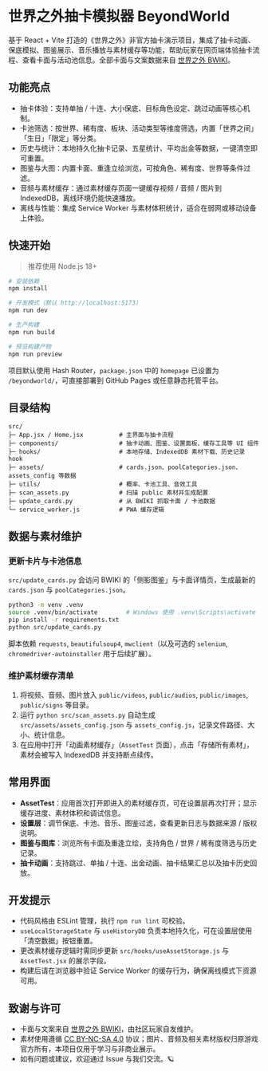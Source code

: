 # 世界之外抽卡模拟器 BeyondWorld

基于 React + Vite 打造的《世界之外》非官方抽卡演示项目，集成了抽卡动画、保底模拟、图鉴展示、音乐播放与素材缓存等功能，帮助玩家在网页端体验抽卡流程、查看卡面与活动池信息。全部卡面与文案数据来自 [世界之外 BWIKI](https://wiki.biligame.com/world/%E9%A6%96%E9%A1%B5)。

## 功能亮点

- 抽卡体验：支持单抽 / 十连、大小保底、目标角色设定、跳过动画等核心机制。
- 卡池筛选：按世界、稀有度、板块、活动类型等维度筛选，内置「世界之间」「生日」「限定」等分类。
- 历史与统计：本地持久化抽卡记录、五星统计、平均出金等数据，一键清空即可重置。
- 图鉴与大图：内置卡面、重逢立绘浏览，可按角色、稀有度、世界等条件过滤。
- 音频与素材缓存：通过素材缓存页面一键缓存视频 / 音频 / 图片到 IndexedDB，离线环境仍能快速播放。
- 离线与性能：集成 Service Worker 与素材体积统计，适合在弱网或移动设备上体验。

## 快速开始

> 推荐使用 Node.js 18+

```bash
# 安装依赖
npm install

# 开发模式（默认 http://localhost:5173）
npm run dev

# 生产构建
npm run build

# 预览构建产物
npm run preview
```

项目默认使用 Hash Router，`package.json` 中的 `homepage` 已设置为 `/beyondworld/`，可直接部署到 GitHub Pages 或任意静态托管平台。

## 目录结构

```
src/
├─ App.jsx / Home.jsx          # 主界面与抽卡流程
├─ components/                 # 抽卡动画、图鉴、设置面板、缓存工具等 UI 组件
├─ hooks/                      # 本地存储、IndexedDB 素材下载、历史记录 hook
├─ assets/                     # cards.json、poolCategories.json、assets_config 等数据
├─ utils/                      # 概率、卡池工具、音效工具
├─ scan_assets.py              # 扫描 public 素材并生成配置
├─ update_cards.py             # 从 BWIKI 抓取卡面 / 卡池数据
└─ service_worker.js           # PWA 缓存逻辑
```

## 数据与素材维护

### 更新卡片与卡池信息

`src/update_cards.py` 会访问 BWIKI 的「侧影图鉴」与卡面详情页，生成最新的 `cards.json` 与 `poolCategories.json`。

```bash
python3 -m venv .venv
source .venv/bin/activate        # Windows 使用 .venv\Scripts\activate
pip install -r requirements.txt
python src/update_cards.py
```

脚本依赖 `requests`, `beautifulsoup4`, `mwclient`（以及可选的 `selenium`, `chromedriver-autoinstaller` 用于后续扩展）。

### 维护素材缓存清单

1. 将视频、音频、图片放入 `public/videos`, `public/audios`, `public/images`, `public/signs` 等目录。
2. 运行 `python src/scan_assets.py` 自动生成 `src/assets/assets_config.json` 与 `assets_config.js`，记录文件路径、大小、统计信息。
3. 在应用中打开「动画素材缓存」（`AssetTest` 页面），点击「存储所有素材」，素材会被写入 IndexedDB 并支持断点续传。

## 常用界面

- **AssetTest**：应用首次打开即进入的素材缓存页，可在设置层再次打开；显示缓存进度、素材体积和调试信息。
- **设置层**：调节保底、卡池、音乐、图鉴过滤，查看更新日志与数据来源 / 版权说明。
- **图鉴与图库**：浏览所有卡面及重逢立绘，支持角色 / 世界 / 稀有度筛选与历史记录。
- **抽卡动画**：支持跳过、单抽 / 十连、出金动画、抽卡结果汇总以及抽卡历史回放。

## 开发提示

- 代码风格由 ESLint 管理，执行 `npm run lint` 可校验。
- `useLocalStorageState` 与 `useHistoryDB` 负责本地持久化，可在设置层使用「清空数据」按钮重置。
- 更改素材缓存逻辑时需同步更新 `src/hooks/useAssetStorage.js` 与 `AssetTest.jsx` 的展示字段。
- 构建后请在浏览器中验证 Service Worker 的缓存行为，确保离线模式下资源可用。

## 致谢与许可

- 卡面与文案来自 [世界之外 BWIKI](https://wiki.biligame.com/world/%E9%A6%96%E9%A1%B5)，由社区玩家自发维护。
- 素材使用遵循 [CC BY-NC-SA 4.0](https://creativecommons.org/licenses/by-nc-sa/4.0/deed.zh-hans) 协议；图片、音频及相关素材版权归原游戏官方所有，本项目仅用于学习与非商业展示。
- 如有问题或建议，欢迎通过 Issue 与我们交流。🪐
